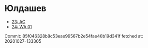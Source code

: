 # Юлдашев
- [23: AC](23.md)
- [24: WA 01](24.md)

Commit: 85f046328b8c53eae99567b2e54fae40b19d341f
 fetched at: 20201027-133305

